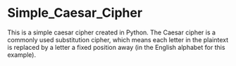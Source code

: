 # Simple_Caesar_Cipher
This is a simple caesar cipher created in Python. The Caesar cipher is a commonly used substitution cipher, which means each letter in the plaintext is replaced by a letter a fixed position away (in the English alphabet for this example). 
